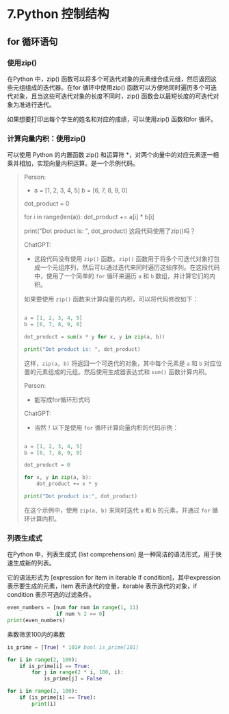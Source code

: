 # 7.Python 控制结构

## for 循环语句

### 使用zip()

在Python 中，zip() 函数可以将多个可迭代对象的元素组合成元组，然后返回这些元组组成的迭代器。在for 循环中使用zip() 函数可以方便地同时遍历多个可迭代对象，且当这些可迭代对象的长度不同时，zip() 函数会以最短长度的可迭代对象为准进行迭代。

如果想要打印出每个学生的姓名和对应的成绩，可以使用zip() 函数和for 循环。

### 计算向量内积：使用zip()

可以使用 Python 的内置函数 zip() 和运算符 *，对两个向量中的对应元素逐一相乘并相加，实现向量内积运算。是一个示例代码。

>   Person: 
>   - a = [1, 2, 3, 4, 5]
>   b = [6, 7, 8, 9, 0]
>
>   dot_product = 0
>
>   for i in range(len(a)):
>       dot_product += a[i] * b[i]
>       
>   print("Dot product is: ", dot_product) 这段代码使用了zip()吗？
>
>   ChatGPT: 
>   - 这段代码没有使用 `zip()` 函数。`zip()` 函数用于将多个可迭代对象打包成一个元组序列，然后可以通过迭代来同时遍历这些序列。在这段代码中，使用了一个简单的 `for` 循环来遍历 `a` 和 `b` 数组，并计算它们的内积。
>
>   如果要使用 `zip()` 函数来计算向量的内积，可以将代码修改如下：
>
>   ```python
>   
>   a = [1, 2, 3, 4, 5]
>   b = [6, 7, 8, 9, 0]
>   
>   dot_product = sum(x * y for x, y in zip(a, b))
>   
>   print("Dot product is: ", dot_product)
>   ```
>
>   
>
>   这样，`zip(a, b)` 将返回一个可迭代的对象，其中每个元素是 `a` 和 `b` 对应位置的元素组成的元组。然后使用生成器表达式和 `sum()` 函数计算内积。
>
>   Person: 
>   - 能写成for循环形式吗
>
>   ChatGPT: 
>   - 当然！以下是使用 `for` 循环计算向量内积的代码示例：
>
>   ```python
>   
>   a = [1, 2, 3, 4, 5]
>   b = [6, 7, 8, 9, 0]
>   
>   dot_product = 0
>   
>   for x, y in zip(a, b):
>       dot_product += x * y
>   
>   print("Dot product is:", dot_product)
>   ```
>
>   
>
>   在这个示例中，使用 `zip(a, b)` 来同时迭代 `a` 和 `b` 的元素，并通过 `for` 循环计算内积。

### 列表生成式

在Python 中，列表生成式 (list comprehension) 是一种简洁的语法形式，用于快速生成新的列表。

它的语法形式为 [expression for item in iterable if condition]，其中expression 表示要生成的元素，item 表示迭代的变量，iterable 表示迭代的对象，if condition 表示可选的过滤条件。

```python
even_numbers = [num for num in range(1, 11)
                if num % 2 == 0]
print(even_numbers)
```





素数筛求100内的素数

```python
is_prime = [True] * 101# bool is_prime[101]

for i in range(2, 100):
    if is_prime[i] == True:
        for j in range(2 * i, 100, i):
            is_prime[j] = False

for i in range(2, 100):
    if (is_prime[i] == True):
        print(i)
```

